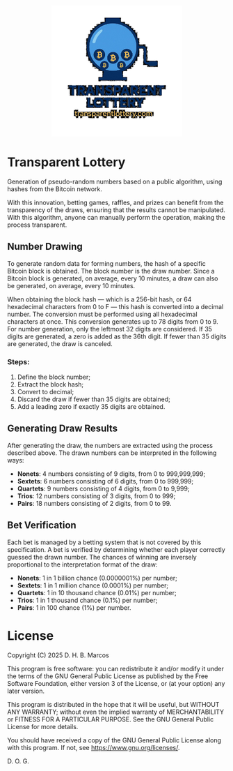 <p align="center">
  <img src="logo-transparent.png" alt="Transparent Lottery Logo" width="300">
</p>

# Transparent Lottery

Generation of pseudo-random numbers based on a public algorithm, using hashes from the Bitcoin network.

With this innovation, betting games, raffles, and prizes can benefit from the transparency of the draws, ensuring that the results cannot be manipulated. With this algorithm, anyone can manually perform the operation, making the process transparent.

## Number Drawing

To generate random data for forming numbers, the hash of a specific Bitcoin block is obtained. The block number is the draw number. Since a Bitcoin block is generated, on average, every 10 minutes, a draw can also be generated, on average, every 10 minutes.

When obtaining the block hash — which is a 256-bit hash, or 64 hexadecimal characters from 0 to F — this hash is converted into a decimal number. The conversion must be performed using all hexadecimal characters at once. This conversion generates up to 78 digits from 0 to 9. For number generation, only the leftmost 32 digits are considered. If 35 digits are generated, a zero is added as the 36th digit. If fewer than 35 digits are generated, the draw is canceled.

### Steps:

1. Define the block number;
2. Extract the block hash;
3. Convert to decimal;
4. Discard the draw if fewer than 35 digits are obtained;
5. Add a leading zero if exactly 35 digits are obtained.

## Generating Draw Results

After generating the draw, the numbers are extracted using the process described above. The drawn numbers can be interpreted in the following ways:

- **Nonets**: 4 numbers consisting of 9 digits, from 0 to 999,999,999;
- **Sextets**: 6 numbers consisting of 6 digits, from 0 to 999,999;
- **Quartets**: 9 numbers consisting of 4 digits, from 0 to 9,999;
- **Trios**: 12 numbers consisting of 3 digits, from 0 to 999;
- **Pairs**: 18 numbers consisting of 2 digits, from 0 to 99.

## Bet Verification

Each bet is managed by a betting system that is not covered by this specification. A bet is verified by determining whether each player correctly guessed the drawn number. The chances of winning are inversely proportional to the interpretation format of the draw:

- **Nonets**: 1 in 1 billion chance (0.0000001%) per number;
- **Sextets**: 1 in 1 million chance (0.0001%) per number;
- **Quartets**: 1 in 10 thousand chance (0.01%) per number;
- **Trios**: 1 in 1 thousand chance (0.1%) per number;
- **Pairs**: 1 in 100 chance (1%) per number.

# License 

Copyright (C) 2025 D. H. B. Marcos

This program is free software: you can redistribute it and/or modify
it under the terms of the GNU General Public License as published by
the Free Software Foundation, either version 3 of the License, or
(at your option) any later version.

This program is distributed in the hope that it will be useful,
but WITHOUT ANY WARRANTY; without even the implied warranty of
MERCHANTABILITY or FITNESS FOR A PARTICULAR PURPOSE.  See the
GNU General Public License for more details.

You should have received a copy of the GNU General Public License
along with this program.  If not, see <https://www.gnu.org/licenses/>.

D. O. G.